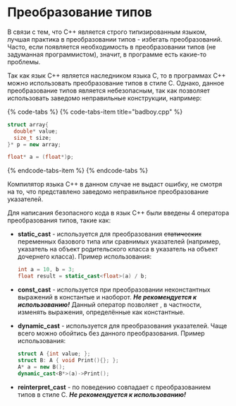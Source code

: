 # Преобразование типов

В связи с тем, что С++ является строго типизированным языком, лучшая практика в преобразовании типов - избегать преобразований. Часто, если появляется необходимость в преобразовании типов \(не задуманная программистом\), значит, в программе есть какие-то проблемы.

Так как язык С++ является наследником языка С, то в программах С++ можно использовать преобразование типов в стиле С. Однако, данное преобразование типов является небезопасным, так как позволяет использовать заведомо неправильные конструкции, например:

{% code-tabs %}
{% code-tabs-item title="badboy.cpp" %}
```cpp
struct array{
  double* value;
  size_t size;
}* p = new array;

float* a = (float*)p;
```
{% endcode-tabs-item %}
{% endcode-tabs %}

Компилятор языка С++ в данном случае не выдаст ошибку, не смотря на то, что представлено заведомо неправильное преобразование указателей.

Для написания безопасного кода в язык С++ были введены 4 оператора преобразования типов, такие как:

* **static\_cast** - используется для преобразования ~~статических~~ переменных базового типа или сравнимых указателей \(например, указатель на объект родительского класса в указатель на объект дочернего класса\). Пример использования:

  ```cpp
  int a = 10, b = 3;
  float result = static_cast<float>(a) / b;
  ```

* **const\_cast** - используется при преобразовании неконстантных выражений в константые и наоборот.  _**Не рекомендуется к использованию!**_ Данный оператор позволяет , в частности, изменять выражения, определённые как константные.
* **dynamic\_cast** - используется для преобразования указателей. Чаще всего можно обойтись без данного преобразования. Пример использования:

  ```cpp
  struct A {int value; };
  struct B: A { void Print(){}; };
  A* a = new B();
  dynamic_cast<B*>(a)->Print();
  ```

* **reinterpret\_cast** - по поведению совпадает с преобразованием типов в стиле С. _**Не рекомендуется к использованию!**_



